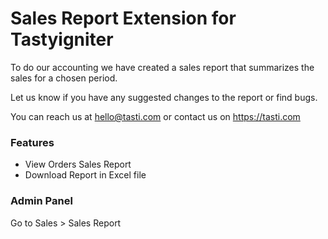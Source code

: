 # Sales Report Extension for Tastyigniter

To do our accounting we have created a sales report that summarizes the sales for a chosen period.

Let us know if you have any suggested changes to the report or find bugs.

You can reach us at hello@tasti.com or contact us on https://tasti.com

### Features
- View Orders Sales Report
- Download Report in Excel file

### Admin Panel
Go to Sales > Sales Report
